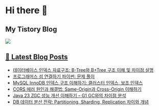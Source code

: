 # Hi there 👋

## My Tistory Blog

<p>
    <a href="https://kylo8.tistory.com"><img src="https://img.shields.io/badge/Tistory-000000?style=flat-square&logo=Tistory&logoColor=white"/>
</p>

## 📕 Latest Blog Posts

<ul><li><a href='https://kylo8.tistory.com/entry/%EB%8D%B0%EC%9D%B4%ED%84%B0%EB%B2%A0%EC%9D%B4%EC%8A%A4-%EC%9D%B8%EB%8D%B1%EC%8A%A4-%EC%9E%90%EB%A3%8C%EA%B5%AC%EC%A1%B0-B-Tree%EC%99%80-BTree-%EA%B5%AC%EC%A1%B0-%EC%9D%B4%ED%95%B4-%EB%B0%8F-%EC%B0%A8%EC%9D%B4%EC%A0%90-%EC%84%A4%EB%AA%85' target='_blank'>데이터베이스 인덱스 자료구조: B-Tree와 B+Tree 구조 이해 및 차이점 설명</a></li><li><a href='https://kylo8.tistory.com/entry/%ED%94%84%EB%A1%9C%EA%B7%B8%EB%9E%98%EB%A8%B8%EC%8A%A4-%EC%84%AC-%EC%97%B0%EA%B2%B0%ED%95%98%EA%B8%B0-%ED%8C%8C%EC%9D%B4%EC%8D%AC-%EB%AC%B8%EC%A0%9C-%ED%92%80%EC%9D%B4' target='_blank'>프로그래머스 섬 연결하기 파이썬: 문제 풀이</a></li><li><a href='https://kylo8.tistory.com/entry/MySQL-InnoDB-%EC%9D%B8%EB%8D%B1%EC%8A%A4-%EA%B5%AC%EC%A1%B0-%EC%9D%B4%ED%95%B4%ED%95%98%EA%B8%B0-%ED%81%B4%EB%9F%AC%EC%8A%A4%ED%84%B0-%EC%9D%B8%EB%8D%B1%EC%8A%A4-%EB%B3%B4%EC%A1%B0-%EC%9D%B8%EB%8D%B1%EC%8A%A4' target='_blank'>MySQL InnoDB 인덱스 구조 이해하기: 클러스터 인덱스, 보조 인덱스</a></li><li><a href='https://kylo8.tistory.com/entry/CORS-%EC%97%90%EB%9F%AC-%EC%9B%90%EC%9D%B8%EA%B3%BC-%ED%95%B4%EA%B2%B0%EB%B2%95-Same-Origin%EA%B3%BC-Cross-Origin-%EC%9D%B4%ED%95%B4%ED%95%98%EA%B8%B0' target='_blank'>CORS 에러 원인과 해결법: Same-Origin과 Cross-Origin 이해하기</a></li><li><a href='https://kylo8.tistory.com/entry/Java-23-ZGC-%EC%84%B1%EB%8A%A5-%EA%B0%9C%EC%84%A0-%EC%9D%B4%ED%95%B4%ED%95%98%EA%B8%B0-%E2%80%93-G1-GC%EC%99%80%EC%9D%98-%EC%B0%A8%EC%9D%B4%EC%A0%90-%EB%B6%84%EC%84%9D' target='_blank'>Java 23 ZGC 성능 개선 이해하기 &ndash; G1 GC와의 차이점 분석</a></li><li><a href='https://kylo8.tistory.com/entry/DB-%EB%8D%B0%EC%9D%B4%ED%84%B0-%EB%B6%84%EC%82%B0-%EC%A0%84%EB%9E%B5-Partitioning-Sharding-Replication-%EC%B0%A8%EC%9D%B4%EC%99%80-%EA%B0%9C%EB%85%90' target='_blank'>DB 데이터 분산 전략: Partitioning, Sharding, Replication 차이와 개념</a></li></ul>